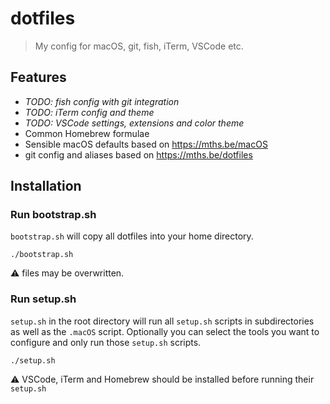 # dotfiles
> My config for macOS, git, fish, iTerm, VSCode etc.

## Features

* *TODO: fish config with git integration* 
* *TODO: iTerm config and theme*
* *TODO: VSCode settings, extensions and color theme*
* Common Homebrew formulae
* Sensible macOS defaults based on https://mths.be/macOS
* git config and aliases based on https://mths.be/dotfiles

## Installation

### Run bootstrap.sh 

`bootstrap.sh` will copy all dotfiles into your home directory.

```shell
./bootstrap.sh
```

⚠️ files may be overwritten.

### Run setup.sh

`setup.sh` in the root directory will run all `setup.sh` scripts in subdirectories as well as the `.macOS` script. Optionally you can select the tools you want to configure and only run those `setup.sh` scripts.

```shell
./setup.sh
```

⚠️ VSCode, iTerm and Homebrew should be installed before running their `setup.sh`
